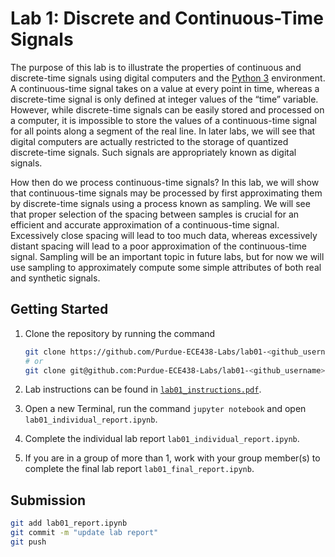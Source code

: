 # Lab 1: Discrete and Continuous-Time Signals

The purpose of this lab is to illustrate the properties of continuous and discrete-time signals using digital computers and the [Python 3](https://www.python.org/) environment. A continuous-time signal takes on a value at every point in time, whereas a discrete-time signal is only defined at integer values of the “time” variable. However, while discrete-time signals can be easily stored and processed on a computer, it is impossible to store the values of a continuous-time signal for all points along a segment of the real line. In later labs, we will see that digital computers are actually restricted to the storage of quantized discrete-time signals. Such signals are appropriately known as digital signals.

How then do we process continuous-time signals? In this lab, we will show that continuous-time signals may be processed by first approximating them by discrete-time signals using a process known as sampling. We will see that proper selection of the spacing between samples is crucial for an efficient and accurate approximation of a continuous-time signal. Excessively close spacing will lead to too much data, whereas excessively distant spacing will lead to a poor approximation of the continuous-time signal. Sampling will be an important topic in future labs, but for now we will use sampling to approximately compute some simple attributes of both real and synthetic signals.

## Getting Started

1. Clone the repository by running the command

    ```bash
    git clone https://github.com/Purdue-ECE438-Labs/lab01-<github_username>.git  # using web URL
    # or
    git clone git@github.com:Purdue-ECE438-Labs/lab01-<github_username>.git  # using SSH
    ```

2. Lab instructions can be found in [`lab01_instructions.pdf`](lab01_instructions.pdf).

3. Open a new Terminal, run the command `jupyter notebook` and open `lab01_individual_report.ipynb`.

4. Complete the individual lab report `lab01_individual_report.ipynb`.

5. If you are in a group of more than 1, work with your group member(s) to complete the final lab report `lab01_final_report.ipynb`.

## Submission

```bash
git add lab01_report.ipynb
git commit -m "update lab report"
git push
```
